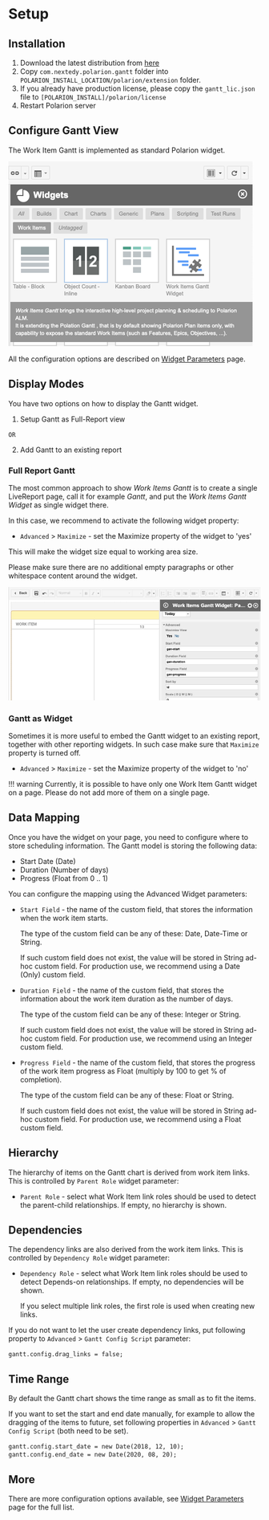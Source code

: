 # Setup

## Installation
	
1.  Download the latest distribution from [here](https://nextedy.github.io/gantt-docs/download/work_items_gantt.zip)
2.  Copy `com.nextedy.polarion.gantt` folder into `POLARION_INSTALL_LOCATION/polarion/extension` folder.
3.  If you already have production license, please copy the `gantt_lic.json` file to `[POLARION_INSTALL]/polarion/license`
4.  Restart Polarion server


## Configure Gantt View

The Work Item Gantt is implemented as standard Polarion widget.

![Gantt](img/gantt-widget-add.png)

All the configuration options are described on [Widget Parameters](../widget/#widget-parameters) page.

## Display Modes

You have two options on how to display the Gantt widget.

1.    Setup Gantt as Full-Report view
    
    OR
    
2.    Add Gantt to an existing report


###  Full Report Gantt

The most common approach to show *Work Items Gantt* is to create a single LiveReport page, call it for example *Gantt*, and put the *Work Items Gantt Widget* as single widget there.

In this case, we recommend to activate the following widget property:

* `Advanced` >  `Maximize` - set the Maximize property of the widget to 'yes'

This will make the widget size equal to working area size.

Please make sure there are no additional empty paragraphs or other whitespace content around the widget.

![Gantt Maximize Widget Property](img/gantt-max-property.png)


###  Gantt as Widget

Sometimes it is more useful to embed the Gantt widget to an existing report, together with other reporting widgets. In such case make sure that `Maximize` property is turned off.

* `Advanced` >  `Maximize` - set the Maximize property of the widget to 'no'

!!! warning
    Currently, it is possible to have only one Work Item Gantt widget on a page. Please do not add more of them on a single page.


## Data Mapping

Once you have the widget on your page, you need to configure where to store scheduling information. The Gantt model is storing the following data:

* Start Date (Date)
* Duration (Number of days)
* Progress (Float from 0 .. 1)

You can configure the mapping using the Advanced Widget parameters:

* `Start Field` -  the name of the custom field, that stores the information when the work item starts. 

    The type of the custom field can be any of these: Date, Date-Time or String. 
    
    If such custom field does not exist, the value will be stored in String ad-hoc custom field. For production use, we recommend using a Date (Only) custom field.

* `Duration Field` -  the name of the custom field, that stores the information about the work item duration as the number of days. 

    The type of the custom field can be any of these: Integer or String.  
    
    If such custom field does not exist, the value will be stored in String ad-hoc custom field. For production use, we recommend using an Integer custom field.

* `Progress Field` - the name of the custom field, that stores the progress of the work item progress as Float (multiply by 100 to get % of completion). 

    The type of the custom field can be any of these: Float or String.  
    
    If such custom field does not exist, the value will be stored in String ad-hoc custom field. For production use, we recommend using a Float custom field.

## Hierarchy

The hierarchy of items on the Gantt chart is derived from work item links. This is controlled by `Parent Role` widget parameter:

* `Parent Role` - select what Work Item link roles should be used to detect the parent-child relationships. If empty, no hierarchy is shown.

    
## Dependencies

The dependency links are also derived from the work item links. This is controlled by `Dependency Role` widget parameter:

* `Dependency Role` - select what Work Item link roles should be used to detect Depends-on relationships. If empty, no dependencies will be shown. 

    If you select multiple link roles, the first role is used when creating new links.
    
If you do not want to let the user create dependency links, put following property to `Advanced` > `Gantt Config Script` parameter:

	gantt.config.drag_links = false;		
	
## Time Range

By default the Gantt chart shows the time range as small as to fit the items.

If you want to set the start and end date manually, for example to allow the dragging of the items to future, set following properties  in  `Advanced` > `Gantt Config Script` (both need to be set).

	gantt.config.start_date = new Date(2018, 12, 10);
	gantt.config.end_date = new Date(2020, 08, 20);
	

## More 

There are more configuration options available, see [Widget Parameters](../widget/#widget-parameters) page for the full list. 




